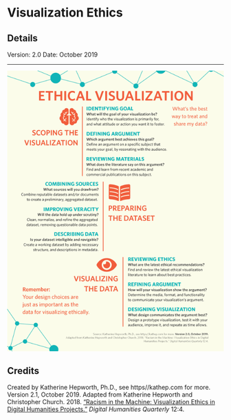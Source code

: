 # Visualization Ethics

## Details
Version: 2.0
Date: October 2019

-----------------------------

![Ethical Visualization Workflow poster](/images/ethical_visualization_poster_2_0.png)

## Credits

Created by Katherine Hepworth, Ph.D., see https//kathep.com for more. Version 2.1, October 2019. Adapted from Katherine Hepworth and Christopher Church. 2018. [“Racism in the Machine: Visualization Ethics in Digital Humanities Projects.”](http://www.digitalhumanities.org/dhq/vol/12/4/000408/000408.html) *Digital Humanities Quarterly* 12:4.     


